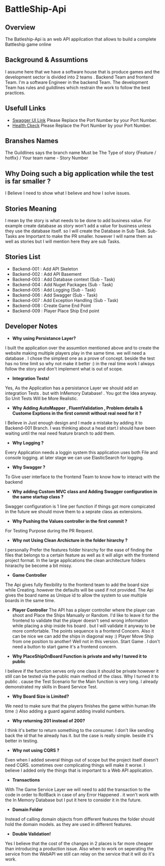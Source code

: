 # BattleShip-Api

## Overview
The Batleship-Api is an web API appilcation that allows to build a complete Battleship game online

## Background & Assumtions
I assume here that we have a software house that is produce games and the development sector is divided into 2 teams . Backend Team and frontend Team. I'm a software Engineer in the backend Team.
The development Team has rules and guildlines which restrain the work to follow the best practices.

 ## Usefull Links

- [Swagger UI Link](https://localhost:44305/swagger/index.html) Please Replace the Port Number by your Port Number.
- [Health Ckeck](https://localhost:44305/status) Please Replace the Port Number by your Port Number.

## Branshes Names 

 The Guildlines says the branch name Must be The Type of story {Feature / hotfix} / Your team name - Story Number

 ## Why Doing such a big application while the test is far smaller ? ##

I Believe I need to show what I believe and how I solve issues.

## Stories Meaning 

I mean by the story is what needs to be done to add business value. For example create database as story won't add a value for business unless they use the database itself. so I will create the Database in Sub Task.
Sub-Tasks are Important to make the PR smaller. however I will name them as well as stories but I will mention here they are sub Tasks.

## Stories List
- Backend-001 : Add API Skeleton
- Backend-002 : Add API Basement
- Backend-003 : Add Database context (Sub - Task)
- Backend-004 : Add Nuget Packages (Sub - Task)
- Backend-005 : Add Logging (Sub - Task)
- Backend-006 : Add Swagger (Sub - Task)
- Backend-007 : Add Exception Handling (Sub - Task)
- Backend-008 : Create Game End Point
- Backend-009 : Player Place Ship End point
 ## Developer Notes 

 - **Why using Persistance Layer?**

I built the application over the assumtion mentioned above and to create the website making multiple players play in the same time. we will need a database . I chose the simplest one as a prove of concept. beside the test has no time limit so why not make it better :) 
in the real time work I always follow the story and don't implement what is out of scope.

- **Integration Tests!**

Yes, As the Application has a persistance Layer we should add an integration Tests . but with InMemory Database! . You got the Idea anyway.
So Unit Tests Will be More Realistic.
    
- **Why Adding AutoMapper , FluentValidation , Problem details & Custome Exptions in the first commit without real need for it  ?** 

I Believe in Just enough design and I made a mistake by adding it to Backend-001 Branch. I was thinking about a head start.I should have been waiting until the real need feature branch to add them. 

- **Why Logging ?**

Every Application needs a loggin system this application uses both File and console logging. at later stage we can use ElasticSearch for logging.

- **Why Swagger  ?** 

To Give user interface to the frontend Team to know how to interact with the backend

- **Why adding Custom MVC class and Adding Swagger configuration in the same startup class ?** 

Swagger configuration is 1 line per function if things got more compicated in the future we should move them to a seprate class as extensions.

- **Why Pushing the Values controller in the first commit ?** 

For Testing Purpose during the PR Request. 

- **Why not Using Clean Archicture in the folder hirarchy ?**

I personally Prefer the features folder hirarchy for the ease of finding the files that belongs to a certain feature as well as it will align with the frontend project format. In the large applications the clean architecture folders hirarachy be become a bit missy. 


- **Game Controller** 

The Api gives fully flexibility to the frontend team to add the board size while Creating. however the defaults will be used if not provided.
The Api gives the board name as Unique id to allow the system to use multiple boards in the same time.

- **Player Controller** 
The API has a player controller where the player can shoot and Place the Ships Manually or Random.
I'd like to leave it for the frontend to validate that the player doesn't send wrong information while placing a ship inside his board . but I will validate it anyway to be more comfortable.
The points sequence is a frontend Concern. Also it can be nice we can add the ships in diagonal way :)
Player Move Ship from one position to another! 
Well not in this version. 
Start Game . I don't need a button to start game it's a frontend concern. 

- **Why PlaceShipOnBoard Function is private and why I tunred it to public**

I believe if the function serves only one class it should be private however it still can be tested via the public main method of the class. 
Why I turned it to public . cause the Test Scenario for the Main function is very long. I already demonstrated my skills in Board Service Test. 


- **Why Board Size is Limited?** 

We need to make sure that the players finishes the game within human life time :) 
Also adding a guard against adding invalid numbers.

- **Why returning 201 instead of 200?** 

I think it's better to return something to the consumer. I don't like sending back the id that he already has it. but the case is really simple. beside it's better in testing.

- **Why not using CQRS ?** 

Even when I added several things out of scope but the project itself doesn't need CQRS. sometimes over complicating things will make it worse. I believe I added only the things that is important to a Web API application.

- **Transactions**

With The Game Service Layer we will need to add the transaction to the code in order to RollBack in case of any Error Happened . it won't work with the In Memory Database but I put it here to consider it in the future.


- **Domain Folder**

Instead of calling domain objects from different features the folder should hold the domain models. as they are used in different features.

- **Double Validation!**

Yes I believe that the cost of the changes in 2 places is far more cheaper than introducing a production issue. 
Also when to work on seperating the service from the WebAPI we still can relay on the service that it will do it's work.



